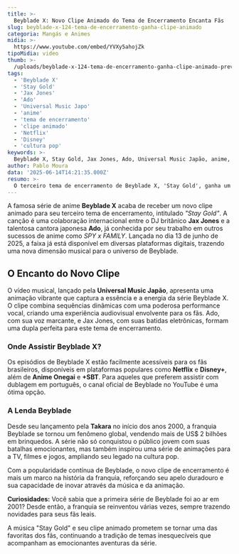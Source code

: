 ```yaml
---
title: >-
  Beyblade X: Novo Clipe Animado do Tema de Encerramento Encanta Fãs
slug: beyblade-x-124-tema-de-encerramento-ganha-clipe-animado
categoria: Mangás e Animes
midia: >-
  https://www.youtube.com/embed/YVXy5ahojZk
tipoMidia: video
thumb: >-
  /uploads/beyblade-x-124-tema-de-encerramento-ganha-clipe-animado-preview.jpg
tags:
  - 'Beyblade X'
  - 'Stay Gold'
  - 'Jax Jones'
  - 'Ado'
  - 'Universal Music Japo'
  - 'anime'
  - 'tema de encerramento'
  - 'clipe animado'
  - 'Netflix'
  - 'Disney'
  - 'cultura pop'
keywords: >-
  Beyblade X, Stay Gold, Jax Jones, Ado, Universal Music Japão, anime, tema de encerramento, clipe animado, Netflix, Disney+, cultura pop
author: Pablo Moura
data: '2025-06-14T14:21:35.000Z'
resumo: >-
  O terceiro tema de encerramento de Beyblade X, 'Stay Gold', ganha um clipe animado vibrante. A música, fruto de uma colaboração entre Jax Jones e Ado, promete emocionar os fãs da série.
---
```


A famosa série de anime **Beyblade X** acaba de receber um novo clipe animado para seu terceiro tema de encerramento, intitulado _"Stay Gold"_. A canção é uma colaboração internacional entre o DJ britânico **Jax Jones** e a talentosa cantora japonesa **Ado**, já conhecida por seu trabalho em outros sucessos de anime como _SPY x FAMILY_. Lançada no dia 13 de junho de 2025, a faixa já está disponível em diversas plataformas digitais, trazendo uma nova dimensão musical para o universo de Beyblade.

## O Encanto do Novo Clipe
O vídeo musical, lançado pela **Universal Music Japão**, apresenta uma animação vibrante que captura a essência e a energia da série Beyblade X. O clipe combina sequências dinâmicas com uma poderosa performance vocal, criando uma experiência audiovisual envolvente para os fãs. Ado, com sua voz marcante, e Jax Jones, com suas batidas eletrônicas, formam uma dupla perfeita para este tema de encerramento.

### Onde Assistir Beyblade X?
Os episódios de Beyblade X estão facilmente acessíveis para os fãs brasileiros, disponíveis em plataformas populares como **Netflix** e **Disney+**, além de **Anime Onegai** e **+SBT**. Para aqueles que preferem assistir com dublagem em português, o canal oficial de Beyblade no YouTube é uma ótima opção.

### A Lenda Beyblade
Desde seu lançamento pela **Takara** no início dos anos 2000, a franquia Beyblade se tornou um fenômeno global, vendendo mais de US$ 2 bilhões em brinquedos. A série não só conquistou o público jovem com suas batalhas emocionantes, mas também inspirou uma série de animações para a TV, filmes e jogos, ampliando seu legado na cultura pop.

Com a popularidade contínua de Beyblade, o novo clipe de encerramento é mais um marco na história da franquia, reforçando seu apelo duradouro e sua capacidade de inovar através da música e da animação.

**Curiosidades:** Você sabia que a primeira série de Beyblade foi ao ar em 2001? Desde então, a franquia se reinventou várias vezes, sempre trazendo novidades para seus fãs leais.

A música "Stay Gold" e seu clipe animado prometem se tornar uma das favoritas dos fãs, continuando a tradição de temas inesquecíveis que acompanham as emocionantes aventuras da série.